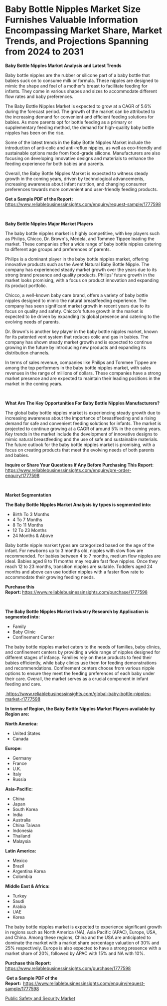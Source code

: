 <p><h1>Baby Bottle Nipples Market Size Furnishes Valuable Information Encompassing Market Share, Market Trends, and Projections Spanning from 2024 to 2031</h1></p><p><strong>Baby Bottle Nipples Market Analysis and Latest Trends</strong></p>
<p><p>Baby bottle nipples are the rubber or silicone part of a baby bottle that babies suck on to consume milk or formula. These nipples are designed to mimic the shape and feel of a mother's breast to facilitate feeding for infants. They come in various shapes and sizes to accommodate different flow rates and baby preferences.</p><p>The Baby Bottle Nipples Market is expected to grow at a CAGR of 5.6% during the forecast period. The growth of the market can be attributed to the increasing demand for convenient and efficient feeding solutions for babies. As more parents opt for bottle feeding as a primary or supplementary feeding method, the demand for high-quality baby bottle nipples has been on the rise.</p><p>Some of the latest trends in the Baby Bottle Nipples Market include the introduction of anti-colic and anti-reflux nipples, as well as eco-friendly and sustainable options made from food-grade silicone. Manufacturers are also focusing on developing innovative designs and materials to enhance the feeding experience for both babies and parents.</p><p>Overall, the Baby Bottle Nipples Market is expected to witness steady growth in the coming years, driven by technological advancements, increasing awareness about infant nutrition, and changing consumer preferences towards more convenient and user-friendly feeding products.</p></p>
<p><strong>Get a Sample PDF of the Report:&nbsp;</strong> <a href="https://www.reliablebusinessinsights.com/enquiry/request-sample/1777598">https://www.reliablebusinessinsights.com/enquiry/request-sample/1777598</a></p>
<p>&nbsp;</p>
<p><strong>Baby Bottle Nipples Major Market Players</strong></p>
<p><p>The baby bottle nipples market is highly competitive, with key players such as Philips, Chicco, Dr. Brown's, Medela, and Tommee Tippee leading the market. These companies offer a wide range of baby bottle nipples catering to different age groups and preferences of parents.</p><p>Philips is a dominant player in the baby bottle nipples market, offering innovative products such as the Avent Natural Baby Bottle Nipple. The company has experienced steady market growth over the years due to its strong brand presence and quality products. Philips' future growth in the market looks promising, with a focus on product innovation and expanding its product portfolio.</p><p>Chicco, a well-known baby care brand, offers a variety of baby bottle nipples designed to mimic the natural breastfeeding experience. The company has seen significant market growth in recent years due to its focus on quality and safety. Chicco's future growth in the market is expected to be driven by expanding its global presence and catering to the evolving needs of parents.</p><p>Dr. Brown's is another key player in the baby bottle nipples market, known for its patented vent system that reduces colic and gas in babies. The company has shown steady market growth and is expected to continue growing in the future by introducing new products and expanding its distribution channels.</p><p>In terms of sales revenue, companies like Philips and Tommee Tippee are among the top performers in the baby bottle nipples market, with sales revenues in the range of millions of dollars. These companies have a strong market presence and are expected to maintain their leading positions in the market in the coming years.</p></p>
<p>&nbsp;</p>
<p><strong>What Are The Key Opportunities For Baby Bottle Nipples Manufacturers?</strong></p>
<p><p>The global baby bottle nipples market is experiencing steady growth due to increasing awareness about the importance of breastfeeding and a rising demand for safe and convenient feeding solutions for infants. The market is projected to continue growing at a CAGR of around 5% in the coming years. Key trends in the market include the development of innovative designs to mimic natural breastfeeding and the use of safe and sustainable materials. The future outlook for the baby bottle nipples market is promising, with a focus on creating products that meet the evolving needs of both parents and babies.</p></p>
<p><strong>Inquire or Share Your Questions If Any Before Purchasing This Report:</strong> <a href="https://www.reliablebusinessinsights.com/enquiry/pre-order-enquiry/1777598">https://www.reliablebusinessinsights.com/enquiry/pre-order-enquiry/1777598</a></p>
<p>&nbsp;</p>
<p><strong>Market Segmentation</strong></p>
<p><strong>The Baby Bottle Nipples Market Analysis by types is segmented into:</strong></p>
<p><ul><li>Birth To 3 Months</li><li>4 To 7 Months</li><li>8 To 11 Months</li><li>12 To 23 Months</li><li>24 Months & Above</li></ul></p>
<p><p>Baby bottle nipple market types are categorized based on the age of the infant. For newborns up to 3 months old, nipples with slow flow are recommended. For babies between 4 to 7 months, medium flow nipples are ideal. Babies aged 8 to 11 months may require fast flow nipples. Once they reach 12 to 23 months, transition nipples are suitable. Toddlers aged 24 months and above can use toddler nipples with a faster flow rate to accommodate their growing feeding needs.</p></p>
<p><strong>Purchase this Report:&nbsp;</strong><a href="https://www.reliablebusinessinsights.com/purchase/1777598">https://www.reliablebusinessinsights.com/purchase/1777598</a></p>
<p>&nbsp;</p>
<p><strong>The Baby Bottle Nipples Market Industry Research by Application is segmented into:</strong></p>
<p><ul><li>Family</li><li>Baby Clinic</li><li>Confinement Center</li></ul></p>
<p><p>The baby bottle nipples market caters to the needs of families, baby clinics, and confinement centers by providing a wide range of nipples designed for different stages of infancy. Families rely on these products to feed their babies efficiently, while baby clinics use them for feeding demonstrations and recommendations. Confinement centers choose from various nipple options to ensure they meet the feeding preferences of each baby under their care. Overall, the market serves as a crucial component in infant feeding and care.</p></p>
<p><a href="https://www.reliablebusinessinsights.com/global-baby-bottle-nipples-market-r1777598">&nbsp;https://www.reliablebusinessinsights.com/global-baby-bottle-nipples-market-r1777598</a></p>
<p><strong>In terms of Region, the Baby Bottle Nipples Market Players available by Region are:</strong></p>
<p>
    <p> <strong> North America: </strong>
        <ul>
            <li>United States</li>
            <li>Canada</li>
        </ul>
        </p> 
    <p> <strong> Europe: </strong>
        <ul>
            <li>Germany</li>
            <li>France</li>
            <li>U.K.</li>
            <li>Italy</li>
            <li>Russia</li>
        </ul>
        </p> 
    <p> <strong> Asia-Pacific: </strong>
        <ul>
            <li>China</li>
            <li>Japan</li>
            <li>South Korea</li>
            <li>India</li>
            <li>Australia</li>
            <li>China Taiwan</li>
            <li>Indonesia</li>
            <li>Thailand</li>
            <li>Malaysia</li>
        </ul>
        </p> 
    <p> <strong> Latin America: </strong>
        <ul>
            <li>Mexico</li>
            <li>Brazil</li>
            <li>Argentina Korea</li>
            <li>Colombia</li>
        </ul>
        </p> 
    <p> <strong> Middle East & Africa: </strong>
        <ul>
            <li>Turkey</li>
            <li>Saudi</li>
            <li>Arabia</li>
            <li>UAE</li>
            <li>Korea</li>
        </ul>
    </p>
    </p>
<p><p>The baby bottle nipples market is expected to experience significant growth in regions such as North America (NA), Asia Pacific (APAC), Europe, USA, and China. Among these regions, China and the USA are anticipated to dominate the market with a market share percentage valuation of 30% and 25% respectively. Europe is also expected to have a strong presence with a market share of 20%, followed by APAC with 15% and NA with 10%.</p></p>
<p><strong>Purchase this Report: </strong><a href="https://www.reliablebusinessinsights.com/purchase/1777598">https://www.reliablebusinessinsights.com/purchase/1777598</a></p>
<p>&nbsp;<strong>Get a Sample PDF of the Report:&nbsp;&nbsp;</strong><a href="https://www.reliablebusinessinsights.com/enquiry/request-sample/1777598">https://www.reliablebusinessinsights.com/enquiry/request-sample/1777598</a></p>
<p><strong></strong></p>
<p><p><a href="https://view.publitas.com/reportprime-1/public-safety-and-security-market-trends-focusing-on-public-safety-and-security-market-insight-and-forecast-analysis-2024-2031/">Public Safety and Security Market</a></p></p>